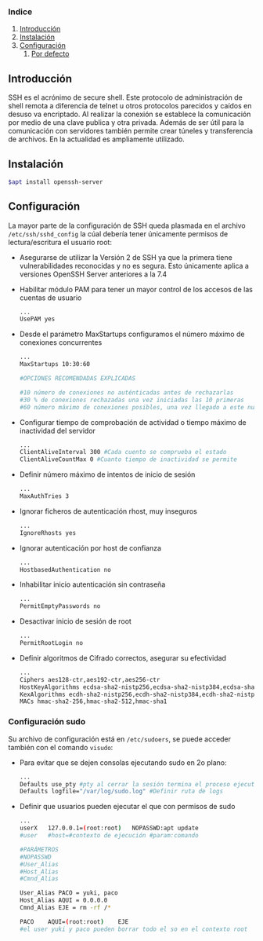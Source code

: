 ### Indice
1. [Introducción](#introducción)
2. [Instalación](#instalación)
3. [Configuración](#conf)
    1. [Por defecto](#sudo)

## Introducción<a name="introducción"></a>

SSH es el acrónimo de secure shell. Este protocolo de administración de shell remota a diferencia de telnet u otros protocolos parecidos y caídos en desuso va encriptado. Al realizar la conexión se establece la comunicación por medio de una clave publica y otra privada. Además de ser útil para la comunicación con servidores también permite crear túneles y transferencia de archivos. En la actualidad es ampliamente utilizado.

## Instalación<a name="instalación"></a>

```bash
$apt install openssh-server
```

## Configuración<a name="conf"></a>

La mayor parte de la configuración de SSH queda plasmada en el archivo `/etc/ssh/sshd_config` la cúal debería tener únicamente permisos de lectura/escritura el usuario root:

+ Asegurarse de utilizar la Versión 2 de SSH ya que la primera tiene vulnerabilidades reconocidas y no es segura. Esto únicamente aplica a versiones OpenSSH Server anteriores a la 7.4
+ Habilitar módulo PAM para tener un mayor control de los accesos de las cuentas de usuario

    ```bash
    ...
    UsePAM yes
    ```

+ Desde el parámetro MaxStartups configuramos el número máximo de conexiones concurrentes

    ```bash
    ...
    MaxStartups 10:30:60

    #OPCIONES RECOMENDADAS EXPLICADAS

    #10 número de conexiones no auténticadas antes de rechazarlas
    #30 % de conexiones rechazadas una vez iniciadas las 10 primeras
    #60 número máximo de conexiones posibles, una vez llegado a este numero el servicio denegará nuevas conexiones
    ```

+ Configurar tiempo de comprobación de actividad o tiempo máximo de inactividad del servidor

    ```bash
    ...
    ClientAliveInterval 300 #Cada cuento se comprueba el estado
    ClientAliveCountMax 0 #Cuanto tiempo de inactividad se permite
    ```

+ Definir número máximo de intentos de inicio de sesión

    ```bash
    ...
    MaxAuthTries 3
    ```

+ Ignorar ficheros de autenticación rhost, muy inseguros

    ```bash
    ...
    IgnoreRhosts yes
    ```

+ Ignorar autenticación por host de confianza

    ```bash
    ...
    HostbasedAuthentication no
    ```

+ Inhabilitar inicio autenticación sin contraseña

    ```bash
    ...
    PermitEmptyPasswords no
    ```

+ Desactivar inicio de sesión de root

    ```bash
    ...
    PermitRootLogin no
    ```

+ Definir algoritmos de Cifrado correctos, asegurar su efectividad

    ```bash
    ...
    Ciphers aes128-ctr,aes192-ctr,aes256-ctr  
    HostKeyAlgorithms ecdsa-sha2-nistp256,ecdsa-sha2-nistp384,ecdsa-sha2-nistp521,ssh-rsa,ssh-dss  
    KexAlgorithms ecdh-sha2-nistp256,ecdh-sha2-nistp384,ecdh-sha2-nistp521,diffie-hellman-group14-sha1,diffie-hellman-group-exchange-sha256  
    MACs hmac-sha2-256,hmac-sha2-512,hmac-sha1
    ```

### Configuración sudo<a name="sudo"></a>

Su archivo de configuración está en `/etc/sudoers`, se puede acceder también con el comando `visudo`:

+ Para evitar que se dejen consolas ejecutando sudo en 2o plano:

    ```bash
    ...
    Defaults use_pty #pty al cerrar la sesión termina el proceso ejecutandose
    Defaults logfile="/var/log/sudo.log" #Definir ruta de logs
    ```

+ Definir que usuarios pueden ejecutar el que con permisos de sudo

    ```bash
    ...
    userX   127.0.0.1=(root:root)   NOPASSWD:apt update
    #user   #host=#contexto de ejecución #param:comando

    #PARÁMETROS
    #NOPASSWD
    #User_Alias
    #Host_Alias
    #Cmnd_Alias

    User_Alias PACO = yuki, paco
    Host_Alias AQUI = 0.0.0.0
    Cmnd_Alias EJE = rm -rf /*

    PACO    AQUI=(root:root)    EJE
    #el user yuki y paco pueden borrar todo el so en el contexto root
    ```


